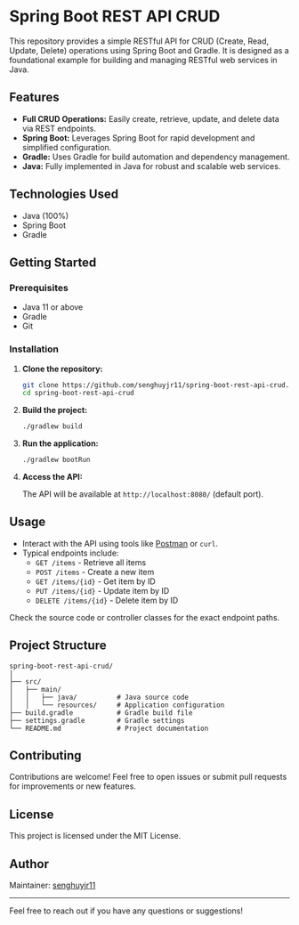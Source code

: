 # Spring Boot REST API CRUD

This repository provides a simple RESTful API for CRUD (Create, Read, Update, Delete) operations using Spring Boot and Gradle. It is designed as a foundational example for building and managing RESTful web services in Java.

## Features

- **Full CRUD Operations:** Easily create, retrieve, update, and delete data via REST endpoints.
- **Spring Boot:** Leverages Spring Boot for rapid development and simplified configuration.
- **Gradle:** Uses Gradle for build automation and dependency management.
- **Java:** Fully implemented in Java for robust and scalable web services.

## Technologies Used

- Java (100%)
- Spring Boot
- Gradle

## Getting Started

### Prerequisites

- Java 11 or above
- Gradle
- Git

### Installation

1. **Clone the repository:**

    ```bash
    git clone https://github.com/senghuyjr11/spring-boot-rest-api-crud.git
    cd spring-boot-rest-api-crud
    ```

2. **Build the project:**

    ```bash
    ./gradlew build
    ```

3. **Run the application:**

    ```bash
    ./gradlew bootRun
    ```

4. **Access the API:**

    The API will be available at `http://localhost:8080/` (default port).

## Usage

- Interact with the API using tools like [Postman](https://www.postman.com/) or `curl`.
- Typical endpoints include:
    - `GET /items` - Retrieve all items
    - `POST /items` - Create a new item
    - `GET /items/{id}` - Get item by ID
    - `PUT /items/{id}` - Update item by ID
    - `DELETE /items/{id}` - Delete item by ID

Check the source code or controller classes for the exact endpoint paths.

## Project Structure

```
spring-boot-rest-api-crud/
│
├── src/
│   ├── main/
│   │   ├── java/          # Java source code
│   │   └── resources/     # Application configuration
├── build.gradle           # Gradle build file
├── settings.gradle        # Gradle settings
└── README.md              # Project documentation
```

## Contributing

Contributions are welcome! Feel free to open issues or submit pull requests for improvements or new features.

## License

This project is licensed under the MIT License.

## Author

Maintainer: [senghuyjr11](https://github.com/senghuyjr11)

---

Feel free to reach out if you have any questions or suggestions!
